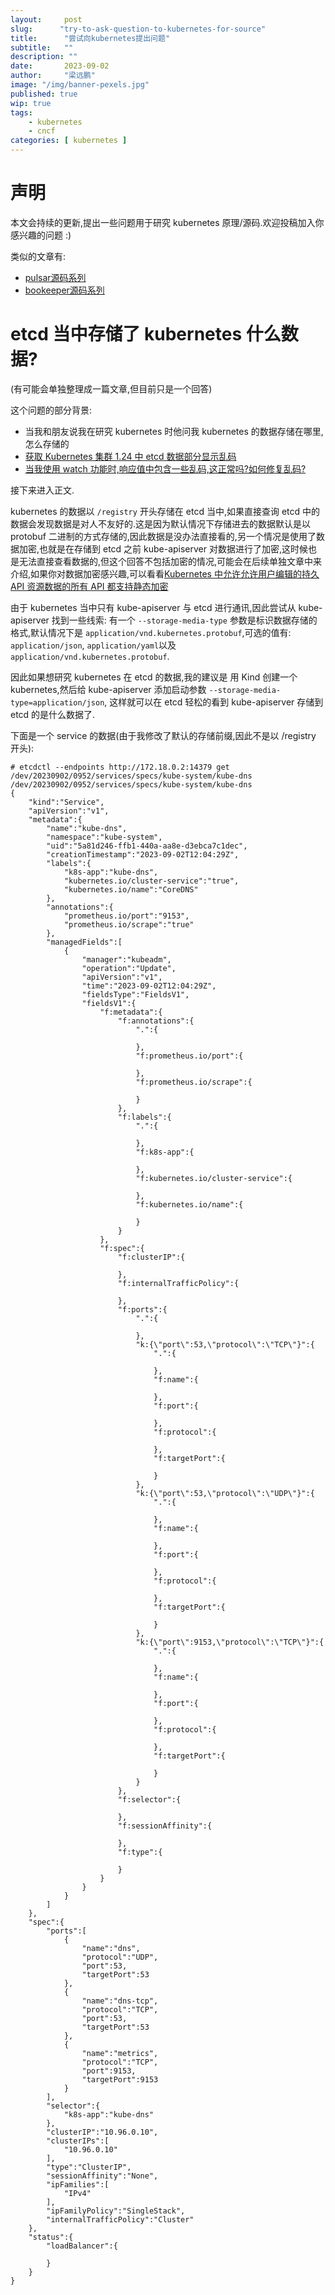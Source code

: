 ```yaml
---
layout:     post 
slug:      "try-to-ask-question-to-kubernetes-for-source"
title:      "尝试向kubernetes提出问题"
subtitle:   ""
description: ""
date:       2023-09-02
author:     "梁远鹏"
image: "/img/banner-pexels.jpg"
published: true
wip: true
tags:
    - kubernetes
    - cncf 
categories: [ kubernetes ]
---    
```


# 声明  

本文会持续的更新,提出一些问题用于研究 kubernetes 原理/源码.欢迎投稿加入你感兴趣的问题 :)

类似的文章有:
- [pulsar源码系列](https://liangyuanpeng.com/post/list-of-source-with-pulsar)
- [bookeeper源码系列](https://liangyuanpeng.com/post/list-of-source-with-bookeeper)

# etcd 当中存储了 kubernetes 什么数据?

(有可能会单独整理成一篇文章,但目前只是一个回答)

这个问题的部分背景:
- 当我和朋友说我在研究 kubernetes 时他问我 kubernetes 的数据存储在哪里,怎么存储的
- [获取 Kubernetes 集群 1.24 中 etcd 数据部分显示乱码](https://github.com/etcd-io/jetcd/issues/1202)
- [当我使用 watch 功能时,响应值中包含一些乱码,这正常吗?如何修复乱码?](https://github.com/etcd-io/jetcd/issues/1185)

接下来进入正文.

kubernetes 的数据以 `/registry` 开头存储在 etcd 当中,如果直接查询 etcd 中的数据会发现数据是对人不友好的.这是因为默认情况下存储进去的数据默认是以 protobuf 二进制的方式存储的,因此数据是没办法直接看的,另一个情况是使用了数据加密,也就是在存储到 etcd 之前 kube-apiserver 对数据进行了加密,这时候也是无法直接查看数据的,但这个回答不包括加密的情况,可能会在后续单独文章中来介绍,如果你对数据加密感兴趣,可以看看[Kubernetes 中允许允许用户编辑的持久 API 资源数据的所有 API 都支持静态加密](https://kubernetes.io/zh-cn/docs/tasks/administer-cluster/encrypt-data/)

由于 kubernetes 当中只有 kube-apiserver 与 etcd 进行通讯,因此尝试从 kube-apiserver 找到一些线索: 有一个 `--storage-media-type` 参数是标识数据存储的格式,默认情况下是 `application/vnd.kubernetes.protobuf`,可选的值有: `application/json`, `application/yaml`以及`application/vnd.kubernetes.protobuf`.

因此如果想研究 kubernetes 在 etcd 的数据,我的建议是 用 Kind 创建一个 kubernetes,然后给 kube-apiserver 添加启动参数 `--storage-media-type=application/json`, 这样就可以在 etcd 轻松的看到 kube-apiserver 存储到 etcd 的是什么数据了.

下面是一个 service 的数据(由于我修改了默认的存储前缀,因此不是以 /registry 开头):

```shell
# etcdctl --endpoints http://172.18.0.2:14379 get /dev/20230902/0952/services/specs/kube-system/kube-dns
/dev/20230902/0952/services/specs/kube-system/kube-dns
{
    "kind":"Service",
    "apiVersion":"v1",
    "metadata":{
        "name":"kube-dns",
        "namespace":"kube-system",
        "uid":"5a81d246-ffb1-440a-aa8e-d3ebca7c1dec",
        "creationTimestamp":"2023-09-02T12:04:29Z",
        "labels":{
            "k8s-app":"kube-dns",
            "kubernetes.io/cluster-service":"true",
            "kubernetes.io/name":"CoreDNS"
        },
        "annotations":{
            "prometheus.io/port":"9153",
            "prometheus.io/scrape":"true"
        },
        "managedFields":[
            {
                "manager":"kubeadm",
                "operation":"Update",
                "apiVersion":"v1",
                "time":"2023-09-02T12:04:29Z",
                "fieldsType":"FieldsV1",
                "fieldsV1":{
                    "f:metadata":{
                        "f:annotations":{
                            ".":{

                            },
                            "f:prometheus.io/port":{

                            },
                            "f:prometheus.io/scrape":{

                            }
                        },
                        "f:labels":{
                            ".":{

                            },
                            "f:k8s-app":{

                            },
                            "f:kubernetes.io/cluster-service":{

                            },
                            "f:kubernetes.io/name":{

                            }
                        }
                    },
                    "f:spec":{
                        "f:clusterIP":{

                        },
                        "f:internalTrafficPolicy":{

                        },
                        "f:ports":{
                            ".":{

                            },
                            "k:{\"port\":53,\"protocol\":\"TCP\"}":{
                                ".":{

                                },
                                "f:name":{

                                },
                                "f:port":{

                                },
                                "f:protocol":{

                                },
                                "f:targetPort":{

                                }
                            },
                            "k:{\"port\":53,\"protocol\":\"UDP\"}":{
                                ".":{

                                },
                                "f:name":{

                                },
                                "f:port":{

                                },
                                "f:protocol":{

                                },
                                "f:targetPort":{

                                }
                            },
                            "k:{\"port\":9153,\"protocol\":\"TCP\"}":{
                                ".":{

                                },
                                "f:name":{

                                },
                                "f:port":{

                                },
                                "f:protocol":{

                                },
                                "f:targetPort":{

                                }
                            }
                        },
                        "f:selector":{

                        },
                        "f:sessionAffinity":{

                        },
                        "f:type":{

                        }
                    }
                }
            }
        ]
    },
    "spec":{
        "ports":[
            {
                "name":"dns",
                "protocol":"UDP",
                "port":53,
                "targetPort":53
            },
            {
                "name":"dns-tcp",
                "protocol":"TCP",
                "port":53,
                "targetPort":53
            },
            {
                "name":"metrics",
                "protocol":"TCP",
                "port":9153,
                "targetPort":9153
            }
        ],
        "selector":{
            "k8s-app":"kube-dns"
        },
        "clusterIP":"10.96.0.10",
        "clusterIPs":[
            "10.96.0.10"
        ],
        "type":"ClusterIP",
        "sessionAffinity":"None",
        "ipFamilies":[
            "IPv4"
        ],
        "ipFamilyPolicy":"SingleStack",
        "internalTrafficPolicy":"Cluster"
    },
    "status":{
        "loadBalancer":{

        }
    }
}
```
